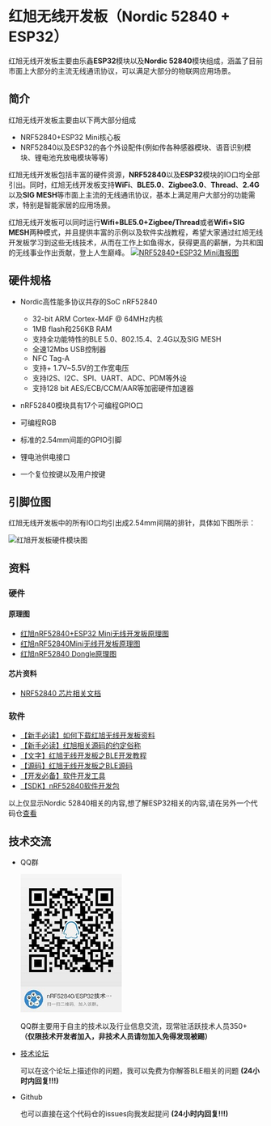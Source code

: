 # 红旭无线开发板（Nordic 52840 + ESP32）

红旭无线开发板主要由乐鑫**ESP32**模块以及**Nordic 52840**模块组成，涵盖了目前市面上大部分的主流无线通讯协议，可以满足大部分的物联网应用场景。
## 简介
红旭无线开发板主要由以下两大部分组成
- NRF52840+ESP32 Mini核心板
- NRF52840以及ESP32的各个外设配件(例如传各种感器模块、语音识别模块、锂电池充放电模块等等)

红旭无线开发板包括丰富的硬件资源，**NRF52840**以及**ESP32**模块的IO口均全部引出。同时，红旭无线开发板支持**WiFi**、**BLE5.0**、**Zigbee3.0**、**Thread**、**2.4G**以及**SIG MESH**等市面上主流的无线通讯协议，基本上满足用户大部分的功能需求，特别是智能家居的应用场景。

红旭无线开发板可以同时运行**Wifi+BLE5.0+Zigbee/Thread**或者**Wifi+SIG MESH**两种模式，并且提供丰富的示例以及软件实战教程，希望大家通过红旭无线开发板学习到这些无线技术，从而在工作上如鱼得水，获得更高的薪酬，为共和国的无线事业作出贡献，登上人生巅峰。
[![NRF52840+ESP32 Mini海报图](https://raw.githubusercontent.com/xiaolongba/wireless-tech/master/pics/ESP32%2BNordic%2052840%20Mini.jpg)](https://shop507575225.taobao.com/index.htm?spm=2013.1.w5002-16973646476.2.56ea1f47dUx4Ha)
## 硬件规格
- Nordic高性能多协议共存的SoC nRF52840
    - 32-bit ARM Cortex-M4F @ 64MHz内核 
    - 1MB flash和256KB RAM
    - 支持全功能特性的BLE 5.0、802.15.4、2.4G以及SIG MESH
    - 全速12Mbs USB控制器
    - NFC Tag-A
    - 支持+ 1.7V~5.5V的工作宽电压
    - 支持I2S、I2C、SPI、UART、ADC、PDM等外设
    - 支持128 bit AES/ECB/CCM/AAR等加密硬件加速器
    
- nRF52840模块具有17个可编程GPIO口
- 可编程RGB
- 标准的2.54mm间距的GPIO引脚
- 锂电池供电接口
- 一个复位按键以及用户按键

## 引脚位图
红旭无线开发板中的所有IO口均引出成2.54mm间隔的排针，具体如下图所示：

![红旭开发板硬件模块图](https://raw.githubusercontent.com/xiaolongba/wireless-tech/master/pics/%E7%BA%A2%E6%97%AD%E5%BC%80%E5%8F%91%E6%9D%BF%E7%A1%AC%E4%BB%B6%E6%A8%A1%E5%9D%97%E5%9B%BE.jpg)

## 资料
### 硬件
#### 原理图
- [红旭nRF52840+ESP32 Mini无线开发板原理图](https://github.com/xiaolongba/wireless-tech/tree/master/%E7%A1%AC%E4%BB%B6/%E7%BA%A2%E6%97%ADnRF52840%2BESP32%20Mini%E6%97%A0%E7%BA%BF%E5%BC%80%E5%8F%91%E6%9D%BF%E5%8E%9F%E7%90%86%E5%9B%BE)
- [红旭nRF52840Mini无线开发板原理图](https://github.com/xiaolongba/wireless-tech/tree/master/%E7%A1%AC%E4%BB%B6/%E7%BA%A2%E6%97%ADnRF52840Mini%E6%97%A0%E7%BA%BF%E5%BC%80%E5%8F%91%E6%9D%BF%E5%8E%9F%E7%90%86%E5%9B%BE)
- [红旭nRF52840 Dongle原理图](https://github.com/xiaolongba/wireless-tech/tree/master/%E7%A1%AC%E4%BB%B6/%E7%BA%A2%E6%97%ADnRF52840%20Dongle%E5%8E%9F%E7%90%86%E5%9B%BE)
#### 芯片资料
- [NRF52840 芯片相关文档](https://github.com/xiaolongba/wireless-tech/tree/master/%E7%A1%AC%E4%BB%B6/NRF52840%20%E8%8A%AF%E7%89%87%E7%9B%B8%E5%85%B3%E6%96%87%E6%A1%A3)
### 软件
- [【新手必读】如何下载红旭无线开发板资料](https://github.com/xiaolongba/wireless-tech/tree/master/%E8%BD%AF%E4%BB%B6/%E7%BA%A2%E6%97%AD%E6%97%A0%E7%BA%BF%E5%BC%80%E5%8F%91%E6%9D%BF%E5%AE%9E%E6%88%98%E6%95%99%E7%A8%8B/%E5%85%A5%E9%97%A8%E6%95%99%E7%A8%8B/%E5%BF%AB%E9%80%9F%E5%85%A5%E9%97%A8%E6%8C%87%E5%8D%97)
- [【新手必读】红旭相关源码的约定俗称](https://github.com/xiaolongba/wireless-tech/blob/master/%E8%BD%AF%E4%BB%B6/%E7%BA%A2%E6%97%AD%E6%97%A0%E7%BA%BF%E7%9A%84%E6%BA%90%E7%A0%81%E7%9B%B8%E5%85%B3%E7%9A%84%E7%BA%A6%E5%AE%9A%E4%BF%97%E7%A7%B0/README.md)
- [【文字】红旭无线开发板之BLE开发教程](https://github.com/xiaolongba/wireless-tech/tree/master/%E8%BD%AF%E4%BB%B6/%E7%BA%A2%E6%97%AD%E6%97%A0%E7%BA%BF%E5%BC%80%E5%8F%91%E6%9D%BF%E5%AE%9E%E6%88%98%E6%95%99%E7%A8%8B)
- [【源码】红旭无线开发板之BLE源码](https://github.com/xiaolongba/wireless-tech/tree/master/%E8%BD%AF%E4%BB%B6/%E7%BA%A2%E6%97%AD%E6%97%A0%E7%BA%BF%E5%BC%80%E5%8F%91%E6%9D%BF%E5%AE%9E%E6%88%98%E6%95%99%E7%A8%8B%E5%AF%B9%E5%BA%94%E6%BA%90%E7%A0%81)
- [【开发必备】软件开发工具](https://github.com/xiaolongba/wireless-tech/blob/master/%E8%BD%AF%E4%BB%B6/PC%E4%B8%8A%E4%BD%8D%E6%9C%BA%E8%BD%AF%E4%BB%B6/README.md)
- [【SDK】nRF52840软件开发包](https://github.com/xiaolongba/wireless-tech/blob/master/%E8%BD%AF%E4%BB%B6/Nordic%2052840%E8%BD%AF%E4%BB%B6%E5%BC%80%E5%8F%91%E5%8C%85/README.md)

以上仅显示Nordic 52840相关的内容,想了解ESP32相关的内容,请在另外一个代码仓[查看](https://github.com/xiaolongba/HX_DK_FOR_ESP32)

<!--
## 购买链接
- [Nordic 52840 + ESP32 Mini开发板](https://item.taobao.com/item.htm?spm=a1z10.5-c-s.w4002-16973646507.20.6eb1196c1FlaxB&id=568845368797)    

    该开发板主要由ESP32+Nordic 52840组成，适合热衷于WiFI+BLE的技术开发者进行项目评估及自身技术提升，**如果仅仅是想学习ESP32的工程师，不推荐购买我们的开发板，您可以在网上购买ESP32最小系统的开发板会更划算**。
    ![](pics/ESP32%2BNordic%2052840.png)
- [Nordic 52840 Mini开发板](https://item.taobao.com/item.htm?spm=2013.1.w4004-16973646497.7.206015c7pA0j2L&id=576599477442)

    该开发板主要由我们红旭根据Nordic 52840芯片并参考官方推荐电路设计完成，适合热衷于BLE5.0、Zigbee、Thread以及BLE Mesh的技术开发者进行项目评估及自身技术提升。
    ![](pics/Nordic%2052840%20Mini.png)
- [Nordic 52840 Dongle开发板](https://item.taobao.com/item.htm?spm=2013.1.w4004-16973646497.9.206015c7pA0j2L&id=580295327820)

    该开发板主要由我们红旭根据Nordic 52840芯片并参考官方推荐电路设计完成，LED灯以及按键跟官方的Dongle完全PIN对PIN且烧录口已通过排针引出来，相较于官方的Dongle更符合开发者的习惯，是做为BLE Mesh、Zigbee、Thread组网节点的首选。
    
    ![](pics/Nordic%2052840%20Dongle.png)
-->    

## 技术交流
- QQ群

    ![QQ群](https://raw.githubusercontent.com/xiaolongba/picture/master/QQ%20Group.jpg)

    QQ群主要用于自主的技术以及行业信息交流，现常驻活跃技术人员350+ **（仅限技术开发者加入，非技术人员请勿加入免得发现被踢）**
    
- [技术论坛](http://bbs.wireless-tech.cn/)

    可以在这个论坛上描述你的问题，我可以免费为你解答BLE相关的问题 **(24小时内回复!!!)**
- Github

    也可以直接在这个代码仓的issues向我发起提问 **(24小时内回复!!!)**



